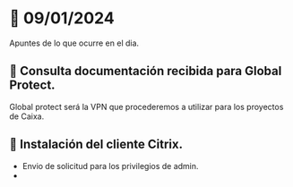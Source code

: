 # 📓  09/01/2024
Apuntes de lo que ocurre en el dia.

## 📍 Consulta documentación recibida para Global Protect.
Global protect será la VPN que procederemos a utilizar para los proyectos de Caixa.


## 📍 Instalación del cliente Citrix.
- Envio de solicitud para los privilegios de admin.
- 

